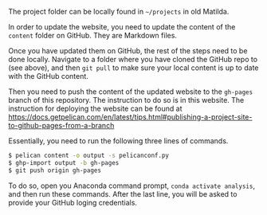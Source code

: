 The project folder can be locally found in `~/projects` in old Matilda.

In order to update the website, you need to update the content of the `content` folder on GitHub. They are Markdown files.

Once you have updated them on GitHub, the rest of the steps need to be done locally. Navigate to a folder where you have cloned the GitHub repo to (see above), and then `git pull` to make sure your local content is up to date with the GitHub content.

Then you need to push the content of the updated website to the `gh-pages` branch of this repository. The instruction to do so is in this website.
The instruction for deploying the website can be found at https://docs.getpelican.com/en/latest/tips.html#publishing-a-project-site-to-github-pages-from-a-branch

Essentially, you need to run the following three lines of commands.
```bash
$ pelican content -o output -s pelicanconf.py
$ ghp-import output -b gh-pages
$ git push origin gh-pages
```

To do so, open you Anaconda command prompt, `conda activate analysis`, and then run these commands. After the last line, you will be asked to provide your GitHub loging credentials.

